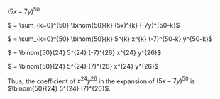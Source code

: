 $(5x - 7y)^{50}$

$ = \sum\_{k=0}^{50} \binom{50}{k} (5x)^{k} (-7y)^{50-k}$

$ = \sum\_{k=0}^{50} \binom{50}{k} 5^{k} x^{k} (-7)^{50-k} y^{50-k}$

$ = \binom{50}{24} 5^{24} (-7)^{26} x^{24} y^{26}$

$ = \binom{50}{24} 5^{24} (7)^{26} x^{24} y^{26}$

Thus, the coefficient of $x^{24}y^{26}$ in the expansion of $(5x - 7y)^{50}$ is $\binom{50}{24} 5^{24} (7)^{26}$.
